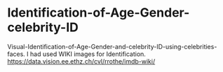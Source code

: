 # Identification-of-Age-Gender-celebrity-ID
Visual-Identification-of-Age-Gender-and-celebrity-ID-using-celebrities-faces.
I had used WIKI images for Identification.
https://data.vision.ee.ethz.ch/cvl/rrothe/imdb-wiki/
